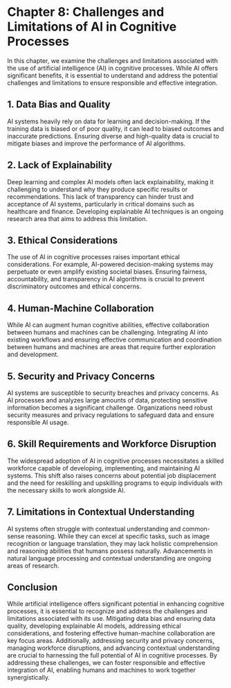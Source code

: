 Chapter 8: Challenges and Limitations of AI in Cognitive Processes
==================================================================

In this chapter, we examine the challenges and limitations associated with the use of artificial intelligence (AI) in cognitive processes. While AI offers significant benefits, it is essential to understand and address the potential challenges and limitations to ensure responsible and effective integration.

**1. Data Bias and Quality**
----------------------------

AI systems heavily rely on data for learning and decision-making. If the training data is biased or of poor quality, it can lead to biased outcomes and inaccurate predictions. Ensuring diverse and high-quality data is crucial to mitigate biases and improve the performance of AI algorithms.

**2. Lack of Explainability**
-----------------------------

Deep learning and complex AI models often lack explainability, making it challenging to understand why they produce specific results or recommendations. This lack of transparency can hinder trust and acceptance of AI systems, particularly in critical domains such as healthcare and finance. Developing explainable AI techniques is an ongoing research area that aims to address this limitation.

**3. Ethical Considerations**
-----------------------------

The use of AI in cognitive processes raises important ethical considerations. For example, AI-powered decision-making systems may perpetuate or even amplify existing societal biases. Ensuring fairness, accountability, and transparency in AI algorithms is crucial to prevent discriminatory outcomes and ethical concerns.

**4. Human-Machine Collaboration**
----------------------------------

While AI can augment human cognitive abilities, effective collaboration between humans and machines can be challenging. Integrating AI into existing workflows and ensuring effective communication and coordination between humans and machines are areas that require further exploration and development.

**5. Security and Privacy Concerns**
------------------------------------

AI systems are susceptible to security breaches and privacy concerns. As AI processes and analyzes large amounts of data, protecting sensitive information becomes a significant challenge. Organizations need robust security measures and privacy regulations to safeguard data and ensure responsible AI usage.

**6. Skill Requirements and Workforce Disruption**
--------------------------------------------------

The widespread adoption of AI in cognitive processes necessitates a skilled workforce capable of developing, implementing, and maintaining AI systems. This shift also raises concerns about potential job displacement and the need for reskilling and upskilling programs to equip individuals with the necessary skills to work alongside AI.

**7. Limitations in Contextual Understanding**
----------------------------------------------

AI systems often struggle with contextual understanding and common-sense reasoning. While they can excel at specific tasks, such as image recognition or language translation, they may lack holistic comprehension and reasoning abilities that humans possess naturally. Advancements in natural language processing and contextual understanding are ongoing areas of research.

**Conclusion**
--------------

While artificial intelligence offers significant potential in enhancing cognitive processes, it is essential to recognize and address the challenges and limitations associated with its use. Mitigating data bias and ensuring data quality, developing explainable AI models, addressing ethical considerations, and fostering effective human-machine collaboration are key focus areas. Additionally, addressing security and privacy concerns, managing workforce disruptions, and advancing contextual understanding are crucial to harnessing the full potential of AI in cognitive processes. By addressing these challenges, we can foster responsible and effective integration of AI, enabling humans and machines to work together synergistically.
